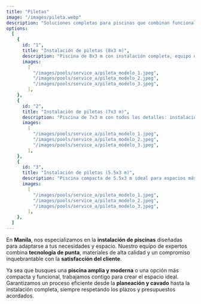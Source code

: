 ```yaml
---
title: "Piletas"
image: "/images/pileta.webp"
description: "Soluciones completas para piscinas que combinan funcionalidad, estética y seguridad."
options:
  [
    {
      id: "1",
      title: "Instalación de piletas (8x3 m)",
      description: "Piscina de 8x3 m con instalación completa, equipo de filtrado, 2 luces RGB, una hilera perimetral de lozetas atérmicas, gabinete de fibra y cavado completo del pozo. Diseñada para quienes buscan espacio, estilo y funcionalidad en su hogar.",
      images:
        [
          "/images/pools/service_a/pileta_modelo_1.jpeg",
          "/images/pools/service_a/pileta_modelo_2.jpeg",
          "/images/pools/service_a/pileta_modelo_3.jpeg",
        ],
    },
    {
      id: "2",
      title: "Instalación de piletas (7x3 m)",
      description: "Piscina de 7x3 m con todos los detalles: instalación completa, equipo de filtrado, 2 luces RGB, lozetas atérmicas perimetrales, gabinete de fibra y cavado del pozo. Una opción equilibrada entre tamaño y funcionalidad.",
      images:
        [
          "/images/pools/service_a/pileta_modelo_1.jpeg",
          "/images/pools/service_a/pileta_modelo_2.jpeg",
          "/images/pools/service_a/pileta_modelo_3.jpeg",
        ],
    },
    {
      id: "3",
      title: "Instalación de piletas (5.5x3 m)",
      description: "Piscina compacta de 5.5x3 m ideal para espacios más reducidos. Incluye instalación completa, equipo de filtrado, 2 luces RGB, una hilera perimetral de lozetas atérmicas, gabinete de fibra y cavado del pozo. Perfecta para disfrutar sin comprometer el espacio.",
      images:
        [
          "/images/pools/service_a/pileta_modelo_1.jpeg",
          "/images/pools/service_a/pileta_modelo_2.jpeg",
          "/images/pools/service_a/pileta_modelo_3.jpeg",
        ],
    },
  ]
---
```


En **Manila**, nos especializamos en la **instalación de piscinas** diseñadas para adaptarse a tus necesidades y espacio. Nuestro equipo de expertos combina **tecnología de punta**, materiales de alta calidad y un compromiso inquebrantable con la **satisfacción del cliente**.

Ya sea que busques una **piscina amplia y moderna** o una opción más compacta y funcional, trabajamos contigo para crear el espacio ideal. Garantizamos un proceso eficiente desde la **planeación y cavado** hasta la instalación completa, siempre respetando los plazos y presupuestos acordados.
